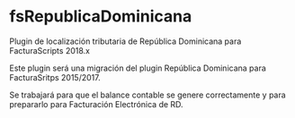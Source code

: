 # fsRepublicaDominicana
Plugin de localización tributaria de República Dominicana para FacturaScripts 2018.x

Este plugin será una migración del plugin República Dominicana para FacturaSritps 2015/2017.

Se trabajará para que el balance contable se genere correctamente y para prepararlo para Facturación Electrónica de RD.
